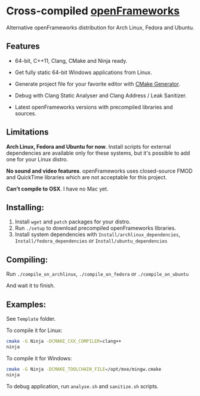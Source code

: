 Cross-compiled [openFrameworks][1]
==================================

Alternative openFrameworks distribution for Arch Linux, Fedora and Ubuntu.

Features
--------

 - 64-bit, C++11, Clang, CMake and Ninja ready.

 - Get fully static 64-bit Windows applications from Linux.

 - Generate project file for your favorite editor with [CMake Generator][2].

 - Debug with Clang Static Analyser and Clang Address / Leak Sanitizer.

 - Latest openFrameworks versions with precompiled libraries and sources.

Limitations
-----------

<b>Arch Linux, Fedora and Ubuntu for now</b>. Install scripts for external dependencies are available only for these systems, but it's possible to add one for your Linux distro.

<b>No sound and video features</b>. openFrameworks uses closed-source FMOD and QuickTime libraries which are not acceptable for this project.

<b>Can't compile to OSX</b>. I have no Mac yet.

Installing:
----------

 1. Install `wget` and `patch` packages for your distro.
 2. Run `./setup` to download precompiled openFrameworks libraries.
 3. Install system dependencies with `Install/archlinux_dependencies`,
    `Install/fedora_dependencies` or `Install/ubuntu_dependencies`

Compiling:
---------
Run `./compile_on_archlinux`, `./compile_on_fedora` or `./compile_on_ubuntu`

And wait it to finish.

Examples:
--------
See `Template` folder.

To compile it for Linux:
```bash
cmake -G Ninja -DCMAKE_CXX_COMPILER=clang++
ninja
```

To compile it for Windows:
```bash
cmake -G Ninja -DCMAKE_TOOLCHAIN_FILE=/opt/mxe/mingw.cmake
ninja
```

To debug application, run `analyse.sh` and `sanitize.sh` scripts.


  [1]: https://github.com/openframeworks/openFrameworks
  [2]: http://www.cmake.org/cmake/help/v3.0/manual/cmake-generators.7.html
